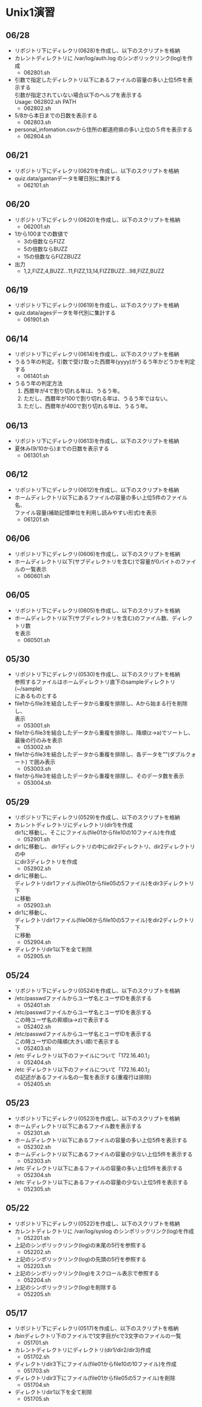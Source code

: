 # Unix1演習

## 06/28
- リポジトリ下にディレクリ(0628)を作成し、以下のスクリプトを格納
- カレントディレクトリに /var/log/auth.log のシンボリックリンク(log)を作成
    - 062801.sh
- 引数で指定したディレクトリ以下にあるファイルの容量の多い上位5件を表示する  
引数が指定されていない場合以下のヘルプを表示する  
Usage: 062802.sh PATH  
    - 062802.sh
- 5/8から本日までの日数を表示する
    - 062803.sh
- personal_infomation.csvから住所の都道府県の多い上位の５件を表示する
    - 062804.sh

 
## 06/21
- リポジトリ下にディレクリ(0621)を作成し、以下のスクリプトを格納
- quiz.data/gantanデータを曜日別に集計する
    - 062101.sh

## 06/20
- リポジトリ下にディレクリ(0620)を作成し、以下のスクリプトを格納
    - 062001.sh
- 1から100までの数値で
    - 3の倍数ならFIZZ
    - 5の倍数ならBUZZ
    - 15の倍数ならFIZZBUZZ
- 出力
    - 1,2,FIZZ,4,BUZZ...11,FIZZ,13,14,FIZZBUZZ...98,FIZZ,BUZZ


## 06/19
- リポジトリ下にディレクリ(0619)を作成し、以下のスクリプトを格納
- quiz.data/agesデータを年代別に集計する
    - 061901.sh

## 06/14
- リポジトリ下にディレクリ(0614)を作成し、以下のスクリプトを格納
- うるう年の判定。引数で受け取った西暦年(yyyy)がうるう年かどうかを判定する
    - 061401.sh
- うるう年の判定方法
    1. 西暦年が4で割り切れる年は、うるう年。
    1. ただし、西暦年が100で割り切れる年は、うるう年ではない。
    1. ただし、西暦年が400で割り切れる年は、うるう年。



## 06/13
- リポジトリ下にディレクリ(0613)を作成し、以下のスクリプトを格納
- 夏休み(9/10から)までの日数を表示する
    - 061301.sh

## 06/12
- リポジトリ下にディレクリ(0612)を作成し、以下のスクリプトを格納  
- ホームディレクトリ以下にあるファイルの容量の多い上位5件のファイル名、  
ファイル容量(補助記憶単位を利用し読みやすい形式)を表示
    - 061201.sh

## 06/06
- リポジトリ下にディレクリ(0606)を作成し、以下のスクリプトを格納  
- ホームディレクトリ以下(サブディレクトリを含む)で容量が0バイトのファイルの一覧表示
    - 060601.sh

## 06/05

- リポジトリ下にディレクリ(0605)を作成し、以下のスクリプトを格納  
- ホームディレクトリ以下(サブディレクトリを含む)のファイル数、ディレクトリ数  
を表示
    - 060501.sh

## 05/30

- リポジトリ下にディレクリ(0530)を作成し、以下のスクリプトを格納  
参照するファイルはホームディレクトリ直下のsampleディレクトリ(~/sample)  
にあるものとする
- file1からfile3を結合したデータから重複を排除し、Aから始まる行を削除し、  
表示
    - 053001.sh
- file1からfile3を結合したデータから重複を排除し、降順(z->a)でソートし、  
最後の行のみを表示
    - 053002.sh
- file1からfile3を結合したデータから重複を排除し、各データを""(ダブルクォート)  で囲み表示
    - 053003.sh
- file1からfile3を結合したデータから重複を排除し、そのデータ数を表示
    - 053004.sh


## 05/29

- リポジトリ下にディレクリ(0529)を作成し、以下のスクリプトを格納
- カレントディレクトリにディレクトリ(dir1)を作成  
dir1に移動し、そこにファイル(file01からfile10の10ファイル)を作成
    - 052901.sh
- dir1に移動し、
dir1ディレクトリの中にdir2ディレクトリ、dir2ディレクトリの中  
にdir3ディレクトリを作成
    - 052902.sh
- dir1に移動し、  
ディレクトリdir1ファイル(file01からfile05の5ファイル)をdir3ディレクトリ下  
に移動
    - 052903.sh
- dir1に移動し、  
ディレクトリdir1ファイル(file06からfile10の5ファイル)をdir2ディレクトリ下  
に移動
    - 052904.sh
- ディレクトリdir1以下を全て削除
    - 052905.sh

## 05/24

- リポジトリ下にディレクリ(0524)を作成し、以下のスクリプトを格納
- /etc/passwdファイルからユーザ名とユーザIDを表示する
    - 052401.sh
- /etc/passwdファイルからユーザ名とユーザIDを表示する  
この時ユーザ名の昇順(a->z)で表示する
    - 052402.sh
- /etc/passwdファイルからユーザ名とユーザIDを表示する  
この時ユーザIDの降順(大きい順)で表示する
    - 052403.sh
- /etc ディレクトリ以下のファイルについて「172.16.40.1」  
    - 052404.sh
- /etc ディレクトリ以下のファイルについて「172.16.40.1」  
の記述があるファイル名の一覧を表示する(重複行は排除)
    - 052405.sh

## 05/23

- リポジトリ下にディレクリ(0523)を作成し、以下のスクリプトを格納
- ホームディレクトリ以下にあるファイル数を表示する
    - 052301.sh
- ホームディレクトリ以下にあるファイルの容量の多い上位5件を表示する
    - 052302.sh
- ホームディレクトリ以下にあるファイルの容量の少ない上位5件を表示する
    - 052303.sh
- /etc ディレクトリ以下にあるファイルの容量の多い上位5件を表示する
    - 052304.sh
- /etc ディレクトリ以下にあるファイルの容量の少ない上位5件を表示する
    - 052305.sh


## 05/22

- リポジトリ下にディレクリ(0522)を作成し、以下のスクリプトを格納
- カレントディレクトリに /var/log/syslog のシンボリックリンク(log)を作成
    - 052201.sh
- 上記のシンボリックリンク(log)の末尾の5行を参照する
    - 052202.sh
- 上記のシンボリックリンク(log)の先頭の5行を参照する
    - 052203.sh
- 上記のシンボリックリンク(log)をスクロール表示で参照する
    - 052204.sh
- 上記のシンボリックリンク(log)を削除する
    - 052205.sh


## 05/17

- リポジトリ下にディレクリ(0517)を作成し、以下のスクリプトを格納
- /binディレクトリ下のファイルで1文字目がcで3文字のファイルの一覧
    - 051701.sh
- カレントディレクトリにディレクトリ(dir1/dir2/dir3)作成
    - 051702.sh
- ディレクトリdir3下にファイル(file01からfile10の10ファイル)を作成
    - 051703.sh
- ディレクトリdir3下にファイル(file01からfile05の5ファイル)を削除
    - 051704.sh
- ディレクトリdir1以下を全て削除
    - 051705.sh
